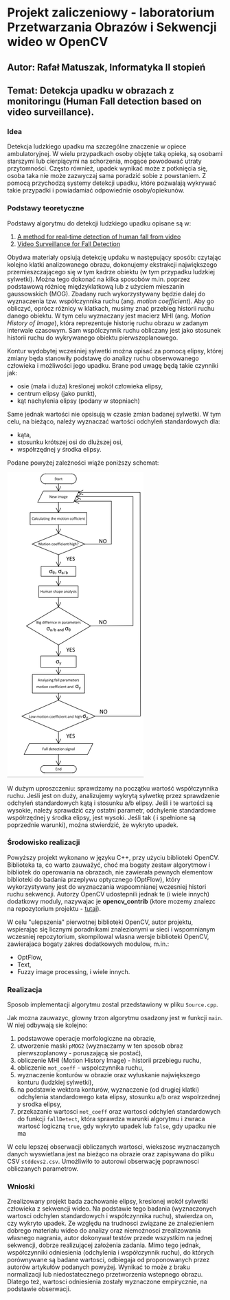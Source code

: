 # Projekt zaliczeniowy - laboratorium Przetwarzania Obrazów i Sekwencji wideo w OpenCV

## Autor: Rafał Matuszak, Informatyka II stopień

## Temat: Detekcja upadku w obrazach z monitoringu (Human Fall detection based on video surveillance).

### Idea

Detekcja ludzkiego upadku ma szczególne znaczenie w opiece ambulatoryjnej. W wielu przypadkach osoby objęte taką opieką, są osobami starszymi lub cierpiącymi na schorzenia, mogące powodować utraty przytomności. Często również, upadek wynikać może z potknięcia się, osoba taka nie może zazwyczaj sama poradzić sobie z powstaniem. Z pomocą przychodzą systemy detekcji upadku, które pozwalają wykrywać takie przypadki i powiadamiać odpowiednie osoby/opiekunów.

### Podstawy teoretyczne

Podstawy algorytmu do detekcji ludzkiego upadku opisane są w:
1.  [A method for real-time detection of human fall from video](https://infoscience.epfl.ch/record/213641/files/06240925.pdf)
2.  [Video Surveillance for Fall Detection ](https://www.intechopen.com/books/video-surveillance/video-surveillance-for-fall-detection)

Obydwa materiały opsiują detekcję updaku w następujący sposób: czytając kolejno klatki analizowanego obrazu, dokonujemy ekstrakcji największego przemieszczającego się w tym kadrze obiektu (w tym przypadku ludzkiej sylwetki). Można tego dokonać na kilka sposobów m.in. poprzez podstawową różnicę międzyklatkową lub z użyciem mieszanin gaussowskich (MOG). 
Zbadany ruch wykorzystywany będzie dalej do wyznaczenia tzw. współczynnika ruchu (ang. *motion coefficient*). Aby go obliczyć, oprócz różnicy w klatkach, musimy znać przebieg historii ruchu danego obiektu. W tym celu wyznaczany jest macierz MHI (ang. *Motion History of Image*), która reprezentuje historię ruchu obrazu w zadanym interwale czasowym. Sam wspólczynnik ruchu obliczany jest jako stosunek historii ruchu do wykrywanego obiektu pierwszoplanowego.

Kontur wydobytej wcześniej sylwetki można opisać za pomocą elipsy, której zmiany będa stanowiły podstawę do analizy ruchu obserwowanego człowieka i możliwości jego upadku. Brane pod uwagę będą takie czynniki jak:
* osie (mała i duża) kreślonej wokół człowieka elipsy,
* centrum elipsy (jako punkt),
* kąt nachylenia elipsy (podany w stopniach)

Same jednak wartości nie opsisują w czasie zmian badanej sylwetki. W tym celu, na bieżąco, należy wyznaczać wartości odchyleń standardowych dla:
* kąta,
* stosunku krótszej osi do dluższej osi,
* współrzędnej y środka elipsy.

Podane powyżej zależności wiąże poniższy schemat:

![Schemat](https://github.com/rafalmatuszak/OpenCV-Projekt/blob/master/opencv_project/Schemat.PNG)

W dużym uproszczeniu: sprawdzamy na początku wartość współczynnika ruchu. Jeśli jest on duży, analizujemy wykrytą sylwetkę przez sprawdzenie odchyleń standardowych kątą i stosunku a/b elipsy. Jeśli i te wartości są wysokie, należy sprawdzić czy ostatni parametr, odchylenie standardowe współrzędnej y środka elipsy, jest wysoki. Jeśli tak ( i spełnione są poprzednie warunki), można stwierdzić, że wykryto upadek.

### Środowisko realizacji

Powyższy projekt wykonano w języku C++, przy użyciu biblioteki OpenCV. Biblioteka ta, co warto zauważyć, choć ma bogaty zestaw algorytmow i bibliotek do operowania na obrazach, nie zawierała pewnych elementow biblioteki do badania przeplywu optycznego (OptFlow), który wykorzystywany jest do wyznaczania wspoomnianej wczesniej histori ruchu sekwencji. Autorzy OpenCV udostepnili jednak te (i wiele innych) dodatkowy moduly, nazywajac je **opencv_contrib** (ktore mozemy znalezc na repozytorium projektu  - [tutaj](https://github.com/opencv/opencv_contrib)).

W celu "ulepszenia" pierwotnej biblioteki OpenCV, autor projektu, wspierając się licznymi poradnikami znalezionymi w sieci i wspomnianym wczesniej repozytorium, skompilowal wlasna wersje biblioteki OpenCV, zawierajaca bogaty zakres dodatkowych modulow, m.in.:
* OptFlow,
* Text,
* Fuzzy image processing,
i wiele innych. 

### Realizacja

Sposob implementacji algorytmu zostal przedstawiony w pliku `Source.cpp`.

Jak mozna zauwazyc, glowny trzon algorytmu osadzony jest w funkcji `main`. W niej odbywają sie kolejno:
1. podstawowe operacje morfologiczne na obrazie,
2. utworzenie maski `pMOG2` (wyznaczamy w ten sposob obraz pierwszoplanowy - poruszającą sie postać),
3. obliczenie MHI (Motion History Image) - historii przebiegu ruchu,
4. obliczenie `mot_coeff` - wspolczynnika ruchu,
5. wyznaczenie konturów w obrazie oraz wyłuskanie największego konturu (ludzkiej sylwetki),
6. na podstawie wektora konturów, wyznaczenie (od drugiej klatki) odchylenia standardowego kata elipsy, stosunku a/b oraz wspolrzednej y srodka elipsy,
7. przekazanie wartosci `mot_coeff` oraz wartosci odchyleń standardowych do funkcji `fallDetect`, która sprawdza warunki algorytmu i zwraca wartosć logiczną `true`, gdy wykryto upadek lub `false`, gdy upadku nie ma

W celu lepszej obserwacji obliczanych wartosci, wiekszosc wyznaczanych danych wyswietlana jest na bieżąco na obrazie oraz zapisywana do pliku CSV `stddevs2.csv`. Umożliwiło to autorowi obserwację poprawnosci obliczanych parametrow.

### Wnioski

Zrealizowany projekt bada zachowanie elipsy, kreslonej  wokół sylwetki człowieka z sekwencji wideo. Na podstawie tego badania (wyznaczonych wartosci odchylen standardowych i współczynnika ruchu), stwierdza on, czy wykryto upadek.
Ze względu na trudnosci związane ze znalezieniem dobrego materiału wideo do analizy oraz niemożnosci zrealizowania własnego nagrania, autor dokonywał testów przede wszystkim na jednej sekwencji, dobrze realizującej założenia zadania. Mimo tego jednak, współczynniki odniesienia (odchylenia i współczynnik ruchu), do których porównywane są badane wartosci, odbiegaja od proponowanych przez autorów artykułów podanych powyżej. Wynikać to może z braku normalizacji lub niedostatecznego przetworzenia wstepnego obrazu.
Dlatego też, wartosci odniesienia zostały wyznaczone empirycznie, na podstawie obserwacji.
